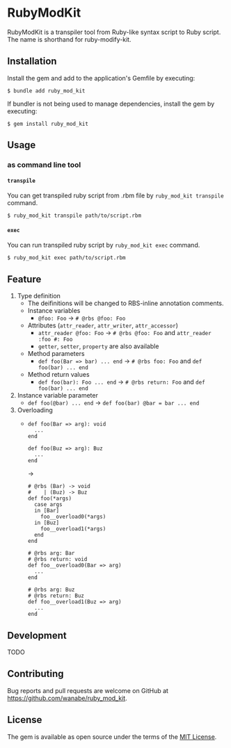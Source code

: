 # RubyModKit

RubyModKit is a transpiler tool from Ruby-like syntax script to Ruby script.
The name is shorthand for ruby-modify-kit.

## Installation

Install the gem and add to the application's Gemfile by executing:

    $ bundle add ruby_mod_kit

If bundler is not being used to manage dependencies, install the gem by executing:

    $ gem install ruby_mod_kit

## Usage

### as command line tool

#### `transpile`

You can get transpiled ruby script from .rbm file by `ruby_mod_kit transpile` command.

    $ ruby_mod_kit transpile path/to/script.rbm

#### `exec`

You can run transpiled ruby script by `ruby_mod_kit exec` command.

    $ ruby_mod_kit exec path/to/script.rbm

## Feature

1. Type definition
    - The deifinitions will be changed to RBS-inline annotation comments.
    - Instance variables
        - `@foo: Foo` -> `# @rbs @foo: Foo`
    - Attributes (`attr_reader`, `attr_writer`, `attr_accessor`)
        - `attr_reader @foo: Foo` -> `# @rbs @foo: Foo` and `attr_reader :foo #: Foo`
        - `getter`, `setter`, `property` are also available
    - Method parameters
        - `def foo(Bar => bar) ... end` -> `# @rbs foo: Foo` and `def foo(bar) ... end`
    - Method return values
        - `def foo(bar): Foo ... end` -> `# @rbs return: Foo` and `def foo(bar) ... end`
2. Instance variable parameter
    - `def foo(@bar) ... end` -> `def foo(bar) @bar = bar ... end`
3. Overloading
    - ```
      def foo(Bar => arg): void
        ...
      end

      def foo(Buz => arg): Buz
        ...
      end
      ```
      ->
      ```
      # @rbs (Bar) -> void
      #    | (Buz) -> Buz
      def foo(*args)
        case args
        in [Bar]
          foo__overload0(*args)
        in [Buz]
          foo__overload1(*args)
        end
      end

      # @rbs arg: Bar
      # @rbs return: void
      def foo__overload0(Bar => arg)
        ...
      end

      # @rbs arg: Buz
      # @rbs return: Buz
      def foo__overload1(Buz => arg)
        ...
      end
      ```

## Development

TODO

## Contributing

Bug reports and pull requests are welcome on GitHub at https://github.com/wanabe/ruby_mod_kit.

## License

The gem is available as open source under the terms of the [MIT License](https://opensource.org/licenses/MIT).
